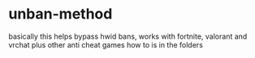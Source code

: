 # unban-method
basically this helps bypass hwid bans, works with fortnite, valorant and vrchat plus other anti cheat games
how to is in the folders 
